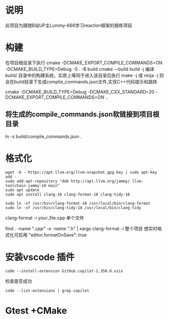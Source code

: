# 说明
此项目为跟随B站UP主Lummy-666学习reaction框架的跟练项目
# 构建
在项目根目录下执行
cmake -DCMAKE_EXPORT_COMPILE_COMMANDS=ON -DCMAKE_BUILD_TYPE=Debug -S . -B build
cmake --build build -j 编译 build/ 目录中的构建系统，实质上等同于进入该目录后执行 make -j 或 ninja -j
则会在build目录下生成complie_commands.json文件,实现C++代码提示和跳转

cmake -DCMAKE_BUILD_TYPE=Debug -DCMAKE_CXX_STANDARD=20 -DCMAKE_EXPORT_COMPILE_COMMANDS=ON ..
## 将生成的compile_commands.json软链接到项目根目录
ln -s build/compile_commands.json .
# 格式化
```
wget -O - https://apt.llvm.org/llvm-snapshot.gpg.key | sudo apt-key add -
sudo add-apt-repository "deb http://apt.llvm.org/jammy/ llvm-toolchain-jammy-18 main"
sudo apt update
sudo apt install clang-18 clang-format-18 clang-tidy-18

```
```
sudo ln -sf /usr/bin/clang-format-18 /usr/local/bin/clang-format
sudo ln -sf /usr/bin/clang-tidy-18 /usr/local/bin/clang-tidy

```
clang-format -i your_file.cpp 单个文件

find . -name "*.cpp" -o -name "*.h" | xargs clang-format -i 整个项目
想实时格式化可启用 "editor.formatOnSave": true

# 安装vscode 插件
```
code --install-extension GitHub.copilot-1.350.0.vsix
```
检查是否成功
```
code --list-extensions | grep copilot
```
# Gtest +CMake